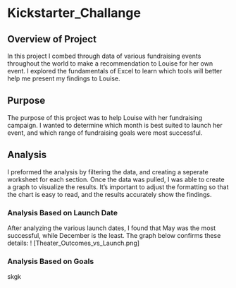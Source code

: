 # Kickstarter_Challange

## Overview of Project
In this project I combed through data of various fundraising events throughout the world to make a recommendation to Louise for her own event. I explored the fundamentals of Excel to learn which tools will better help me present my findings to Louise. 

## Purpose 
The purpose of this project was to help Louise with her fundraising campaign. I wanted to determine which month is best suited to launch her event, and which range of fundraising goals were most successful. 

## Analysis
I preformed the analysis by filtering the data, and creating a seperate worksheet for each section. Once the data was pulled, I was able to create a graph to visualize the results. It’s important to adjust the formatting so that the chart is easy to read, and the results accurately show the findings. 
### Analysis Based on Launch Date
After analyzing the various launch dates, I found that May was the most successful, while December is the least. The graph below confirms these details:
! [Theater_Outcomes_vs_Launch.png]
### Analysis Based on Goals
skgk
